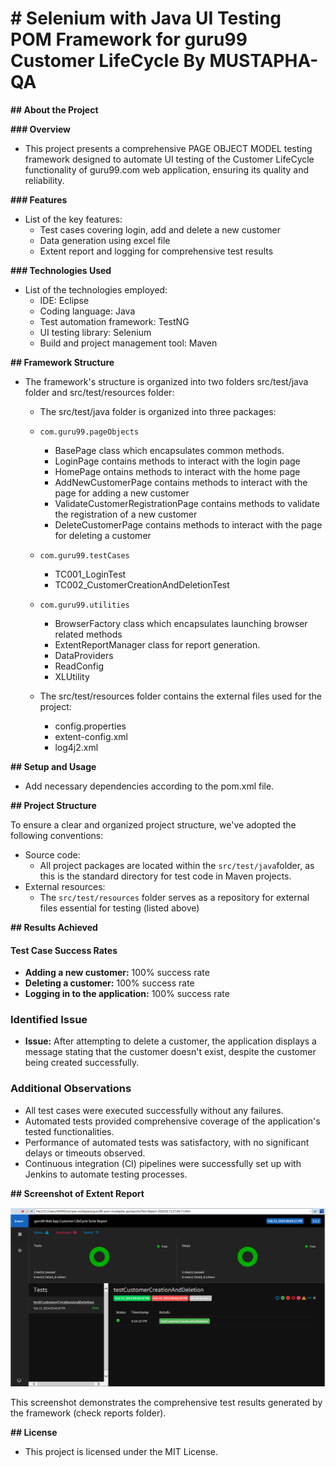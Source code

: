 # # Selenium with Java UI Testing POM Framework for guru99 Customer LifeCycle By MUSTAPHA-QA

**## About the Project**

**### Overview**

- This project presents a comprehensive PAGE OBJECT MODEL testing framework designed to automate UI testing of the Customer LifeCycle functionality of guru99.com web application, ensuring its quality and reliability.

**### Features**

- List of the key features:
  - Test cases covering login, add and delete a new customer
  - Data generation using excel file
  - Extent report and logging for comprehensive test results

**### Technologies Used**

- List of the technologies employed:
  - IDE: Eclipse
  - Coding language: Java
  - Test automation framework: TestNG
  - UI testing library: Selenium
  - Build and project management tool: Maven

**## Framework Structure**

- The framework's structure is organized into two folders src/test/java folder and src/test/resources folder:
   - The src/test/java folder is organized into three packages:

  - ```
    com.guru99.pageObjects
    ```

    - BasePage class which encapsulates common methods.
    - LoginPage contains methods to interact with the login page
    - HomePage ontains methods to interact with the home page
    - AddNewCustomerPage contains methods to interact with the page for adding a new customer
    - ValidateCustomerRegistrationPage contains methods to validate the registration of a new customer
    - DeleteCustomerPage contains methods to interact with the page for deleting a customer



  - ```
    com.guru99.testCases
    ```

    - TC001_LoginTest
    - TC002_CustomerCreationAndDeletionTest

  

  - ```
    com.guru99.utilities
    ```

    - BrowserFactory class which encapsulates launching browser related methods
    - ExtentReportManager class for report generation.
    - DataProviders
    - ReadConfig
    - XLUtility



   - The src/test/resources folder contains the external files used for the project:
     - config.properties
     - extent-config.xml
     - log4j2.xml


**## Setup and Usage**

- Add necessary dependencies according to the pom.xml file.

**## Project Structure**

To ensure a clear and organized project structure, we've adopted the following conventions:

- Source code:
  - All project packages are located within the `src/test/java`folder, as this is the standard directory for test code in Maven projects.
- External resources:
  - The `src/test/resources` folder serves as a repository for external files essential for testing (listed above)


**## Results Achieved** 

#### Test Case Success Rates
- **Adding a new customer:** 100% success rate
- **Deleting a customer:** 100% success rate
- **Logging in to the application:** 100% success rate

### Identified Issue
- **Issue:** After attempting to delete a customer, the application displays a message stating that the customer doesn't exist, despite the customer being created successfully.


### Additional Observations
- All test cases were executed successfully without any failures.
- Automated tests provided comprehensive coverage of the application's tested functionalities.
- Performance of automated tests was satisfactory, with no significant delays or timeouts observed.
- Continuous integration (CI) pipelines were successfully set up with Jenkins to automate testing processes. 



**## Screenshot of Extent Report**

![Screenshot](https://github.com/MUSTAPHA-QA/com.guru99-POM-Framework/blob/master/reports/Selenium%20with%20Java%20UI%20Testing%20POM%20Framework%20for%20guru99%20Customer%20LifeCycle%20By%20MUSTAPHA-QA.PNG?raw=true)

This screenshot demonstrates the comprehensive test results generated by the framework (check reports folder).

**## License**

- This project is licensed under the MIT License.

